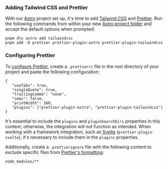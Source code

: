 ### Adding Tailwind CSS and Prettier

With our [Astro](https://astro.build/) project set up, it's time to add [Tailwind CSS](https://tailwindcss.com/) and [Prettier](https://prettier.io/). Run the following commands from within your new [Astro project folder](https://docs.astro.build/en/core-concepts/project-structure/) and accept the default options when prompted:

```
pnpm dlx astro add tailwindcss
pnpm add -D prettier prettier-plugin-astro prettier-plugin-tailwindcss
```
### Configuring Prettier

To [configure Prettier](https://prettier.io/docs/en/options.html), create a `.prettierrc` file in the root directory of your project and paste the following configuration:
```
{
   "useTabs": true,
   "singleQuote": true,
   "trailingComma": "none",
   "semi": false,
   "printWidth": 160,
   "plugins": ["prettier-plugin-astro", "prettier-plugin-tailwindcss"]
}
```

It's essential to include the `plugins` and `pluginSearchDirs` properties in this context; otherwise, the integration will not function as intended. When working with a framework integration, such as [Svelte](https://svelte.dev/) (`prettier-plugin-svelte`), it's necessary to include them in the `plugins` properties.

Additionally, create a `.prettierignore` file with the following content to exclude specific files from [Prettier's formatting](https://prettier.io/docs/en/index.html):
```
node_modules/**
```